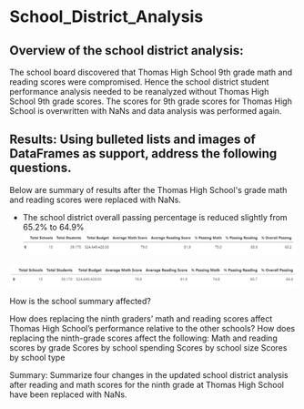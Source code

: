 # School_District_Analysis
## Overview of the school district analysis: 
The school board discovered that Thomas High School 9th grade math and reading scores were compromised. Hence the school district student performance analysis needed to be reanalyzed without Thomas High School 9th grade scores. The scores for 9th grade scores for Thomas High School is overwritten with NaNs and data analysis was performed again. 



## Results: Using bulleted lists and images of DataFrames as support, address the following questions.
Below are summary of results after the Thomas High School's grade math and reading scores were replaced with NaNs.
* The school district overall passing percentage is reduced slightly from 65.2% to 64.9% 
![myimage-alt-tag](/Resources/SchoolDistrictSummary-Before.png)
    
![myimage-alt-tag](/Resources/SchoolDistrictSummary-After.png)
    
How is the school summary affected?

How does replacing the ninth graders’ math and reading scores affect Thomas High School’s performance relative to the other schools?
How does replacing the ninth-grade scores affect the following:
Math and reading scores by grade
Scores by school spending
Scores by school size
Scores by school type


Summary: Summarize four changes in the updated school district analysis after reading and math scores for the ninth grade at Thomas High School have been replaced with NaNs.
